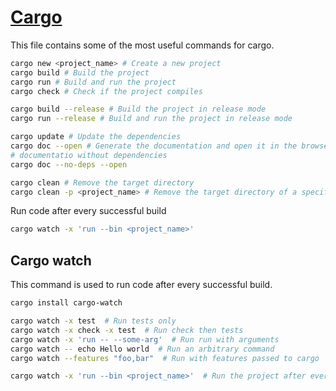# [Cargo](https://doc.rust-lang.org/cargo/index.html)


This file contains some of the most useful commands for cargo.
```bash	
cargo new <project_name> # Create a new project
cargo build # Build the project
cargo run # Build and run the project
cargo check # Check if the project compiles

cargo build --release # Build the project in release mode
cargo run --release # Build and run the project in release mode

cargo update # Update the dependencies
cargo doc --open # Generate the documentation and open it in the browser
# documentatio without dependencies
cargo doc --no-deps --open

cargo clean # Remove the target directory
cargo clean -p <project_name> # Remove the target directory of a specific project
```

Run code after every successful build
```bash
cargo watch -x 'run --bin <project_name>'
```

## Cargo watch
This command is used to run code after every successful build.
```bash
cargo install cargo-watch

cargo watch -x test  # Run tests only
cargo watch -x check -x test  # Run check then tests
cargo watch -x 'run -- --some-arg'  # Run run with arguments
cargo watch -- echo Hello world  # Run an arbitrary command
cargo watch --features "foo,bar"  # Run with features passed to cargo

cargo watch -x 'run --bin <project_name>'  # Run the project after every successful build

```

